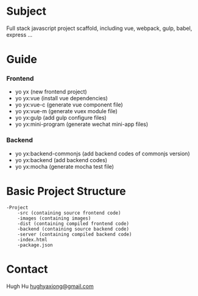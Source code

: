 # Subject

Full stack javascript project scaffold, including vue, webpack, gulp, babel, express ...


# Guide

### Frontend

- yo yx (new frontend project)
- yo yx:vue (install vue dependencies)
- yo yx:vue-c (generate vue component file)
- yo yx:vue-m (generate vuex module file)
- yo yx:gulp (add gulp configure files)
- yo yx:mini-program (generate wechat mini-app files)


### Backend
- yo yx:backend-commonjs (add backend codes of commonjs version)
- yo yx:backend (add backend codes)
- yo yx:mocha (generate mocha test file)


# Basic Project Structure

    -Project
        -src (containing source frontend code)
        -images (containing images)
        -dist (containing compiled frontend code)
        -backend (containing source backend code)
        -server (containing compiled backend code)
        -index.html
        -package.json


# Contact

Hugh Hu
hughyaxiong@gmail.com